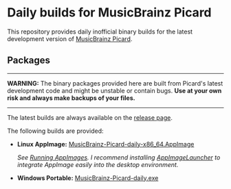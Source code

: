 # Daily builds for MusicBrainz Picard

This repository provides daily inofficial binary builds for the latest
development version of [MusicBrainz Picard](https://github.com/metabrainz/picard).


## Packages

---

**WARNING:** The binary packages provided here are built from Picard's latest
development code and might be unstable or contain bugs. **Use at your own risk
and always make backups of your files.**

---

The latest builds are always available on the [release page](https://github.com/phw/picard-daily/releases/tag/continuous).

The following builds are provided:

- **Linux AppImage:** [MusicBrainz-Picard-daily-x86_64.AppImage](https://github.com/phw/picard-daily/releases/download/continuous/MusicBrainz-Picard-daily-x86_64.AppImage)

  *See [Running AppImages](https://docs.appimage.org/user-guide/run-appimages.html).
  I recommend installing [AppImageLauncher](https://github.com/TheAssassin/AppImageLauncher)
  to integrate AppImage easily into the desktop environment.*

- **Windows Portable:** [MusicBrainz-Picard-daily.exe](https://github.com/phw/picard-daily/releases/download/continuous/MusicBrainz-Picard-daily.exe)
